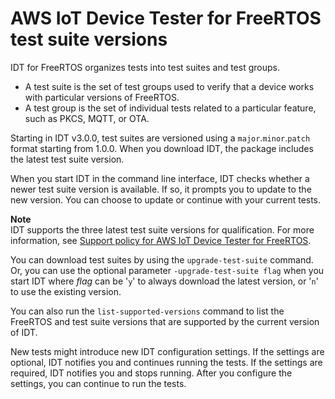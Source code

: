 # AWS IoT Device Tester for FreeRTOS test suite versions<a name="idt-test-suite-versions"></a>

IDT for FreeRTOS organizes tests into test suites and test groups\.
+ A test suite is the set of test groups used to verify that a device works with particular versions of FreeRTOS\.
+ A test group is the set of individual tests related to a particular feature, such as PKCS, MQTT, or OTA\.

Starting in IDT v3\.0\.0, test suites are versioned using a `major`\.`minor`\.`patch` format starting from 1\.0\.0\. When you download IDT, the package includes the latest test suite version\.

When you start IDT in the command line interface, IDT checks whether a newer test suite version is available\. If so, it prompts you to update to the new version\. You can choose to update or continue with your current tests\.

**Note**  
IDT supports the three latest test suite versions for qualification\. For more information, see [Support policy for AWS IoT Device Tester for FreeRTOS](idt-support-policy.md)\.

You can download test suites by using the `upgrade-test-suite` command\. Or, you can use the optional parameter `-upgrade-test-suite flag` when you start IDT where *flag* can be '`y`' to always download the latest version, or '`n`' to use the existing version\.

You can also run the `list-supported-versions` command to list the FreeRTOS and test suite versions that are supported by the current version of IDT\.

New tests might introduce new IDT configuration settings\. If the settings are optional, IDT notifies you and continues running the tests\. If the settings are required, IDT notifies you and stops running\. After you configure the settings, you can continue to run the tests\.